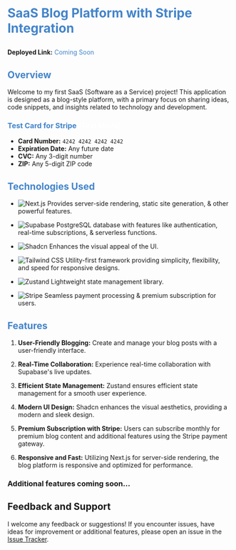 <h1 style="color:#4384CA">

SaaS Blog Platform with Stripe Integration

</h1>

<span>**Deployed Link:**</span> <span style="color:#4384CA">Coming Soon</span>

<h2 style="color:#4384CA">
Overview
</h2>
Welcome to my first SaaS (Software as a Service) project! This application is designed as a blog-style platform, with a primary focus on sharing ideas, code snippets, and insights related to technology and development.

<h3 style="color:#4384CA">
Test Card for Stripe <span style="color:#fff">(Test Mode)</span>
</h3>

- **Card Number:** `4242 4242 4242 4242`
- **Expiration Date:** Any future date
- **CVC:** Any 3-digit number
- **ZIP:** Any 5-digit ZIP code

<h2 style="color:#4384CA">
Technologies Used
</h2>

- ![Next.js](https://img.shields.io/badge/Next.js-%23000000?style=flat&logo=next.js&logoColor=white)
  Provides server-side rendering, static site generation, & other powerful features.

- ![Supabase](https://img.shields.io/badge/Supabase-%2335495e?style=flat&logo=supabase&logoColor=white)
  PostgreSQL database with features like authentication, real-time subscriptions, & serverless functions.


- ![Shadcn](https://img.shields.io/badge/Shadcn-%23373737?style=flat)
  Enhances the visual appeal of the UI.

 - ![Tailwind CSS](https://img.shields.io/badge/Tailwind_CSS-%2338B2AC?style=flat&logo=tailwind-css&logoColor=white)
    Utility-first framework providing simplicity, flexibility, and speed for responsive designs.
- ![Zustand](https://img.shields.io/badge/Zustand-%23E8CE42?style=flat&logo=zustand&logoColor=white)
  Lightweight state management library.

- ![Stripe](https://img.shields.io/badge/Stripe-%231a1a1a?style=flat&logo=stripe&logoColor=white)
  Seamless payment processing & premium subscription for users.

<h2 style="color:#4384CA">
Features
</h2>

1. **User-Friendly Blogging:** Create and manage your blog posts with a user-friendly interface.

2. **Real-Time Collaboration:** Experience real-time collaboration with Supabase's live updates.

3. **Efficient State Management:** Zustand ensures efficient state management for a smooth user experience.

4. **Modern UI Design:** Shadcn enhances the visual aesthetics, providing a modern and sleek design.

5. **Premium Subscription with Stripe:** Users can subscribe monthly for premium blog content and additional features using the Stripe payment gateway.

6. **Responsive and Fast:** Utilizing Next.js for server-side rendering, the blog platform is responsive and optimized for performance.

### Additional features coming soon...

## Feedback and Support

I welcome any feedback or suggestions! If you encounter issues, have ideas for improvement or additional features, please open an issue in the [Issue Tracker](https://github.com/samadams412/dailyblog-SaaS/issues).

